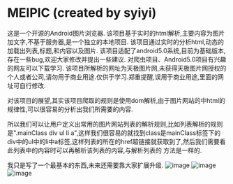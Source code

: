 # MEIPIC (created by syiyi)
这是一个开源的Android图片浏览器.
该项目基于实时的html解析,主要内容为图片加文字,不基于服务器,是一个独立的本地项目.
该项目通过实时的分析html,动态的加载出列表,标题,和内容以及图片.
该项目适配了android5.0系统,目前为基础版本,存在一些bug,欢迎大家修改并提出一些建议.
对爬虫项目、Android5.0项目有兴趣的网友可以下载学习.
该项目所解析的网址为天极图片网,未获得天极图片网授权的个人或者公司,请勿用于商业用途.仅供于学习.郑重提醒,误用于商业用途,里面的网址可自行修改.

对该项目的展望,其实该项目爬取的规则是使用dom解析,由于图片网站的中html的规律性,可以很容易的分析出我们所需要的内容.

   所以我们可以让用户定义出常用的图片网站列表的解析规则,比如列表解析的规则是".mainClass div ul li a",这样我们很容易的就找到class是mainClass标签下的
div中的ul中的li中a标签,这样列表的所在的href超链接就获取到了,然后我们需要看此列表中的内容时可以再解析该列表的内容,与解析列表的
方法是一样的.

我只是写了一个最基本的东西,未来还需要靠大家扩展升级.
![image](https://github.com/s949492225/MEIPIC/blob/master/0.jpg)
![image](https://github.com/s949492225/MEIPIC/blob/master/1.jpg)
![image](https://github.com/s949492225/MEIPIC/blob/master/2.jpg)
